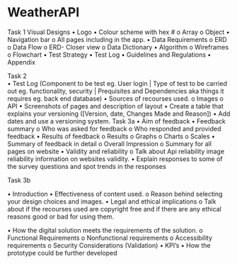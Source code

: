 # WeatherAPI

Task 1
Visual Designs
•	Logo
•	Colour scheme with hex #
o	Array
o	Object
•	Navigation bar
o	All pages including in the app.
•	Data Requirements
o	ERD
o	Data Flow
o	ERD- Closer view
o	Data Dictionary
•	Algorithm
o	Wireframes
o	Flowchart
•	Test Strategy
•	Test Log
•	Guidelines and Regulations 
•	Appendix


Task 2	
•	Test Log (Component to be test eg. User login | Type of test to be carried out eg. functionality, security | Prequisites and Dependencies aka things it requires eg. back end database)
•	Sources of recourses used.
o	Images
o	API
•	Screenshots of pages and description of layout
•	 Create a table that explains your versioning ([Version, date, Changes Made and Reason]) 
•	Add dates and use a versioning system.
Task 3a
•	Aim of feedback
•	Feedback summary
o	Who was asked for feedback
o	Who responded and provided feedback
•	Results of feedback 
o	Results
o	Graphs
o	Charts
o	Scales
•	Summary of feedback in detail
o	Overall Impression
o	Summary for all pages on website
•	Validity and reliability
o	Talk about Api reliability image reliability information on websites validity. 
•	Explain responses to some of the survey questions and spot trends in the responses



Task 3b


•	Introduction
•	Effectiveness of content used.
o	Reason behind selecting your design choices and images.
•	Legal and ethical implications
o	Talk about if the recourses used are copyright free and if there are any ethical reasons good or bad for using them.

•	How the digital solution meets the requirements of the solution.
o	Functional Requirements
o	Nonfunctional requirements
o	Accessibility requirements
o	Security Considerations (Validation)
•	KPI’s
•	How the prototype could be further developed
